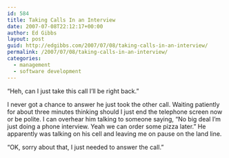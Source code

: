 ```yaml
---
id: 584
title: Taking Calls In an Interview
date: 2007-07-08T22:12:17+00:00
author: Ed Gibbs
layout: post
guid: http://edgibbs.com/2007/07/08/taking-calls-in-an-interview/
permalink: /2007/07/08/taking-calls-in-an-interview/
categories:
  - management
  - software development
---
```

&#8220;Heh, can I just take this call I&#8217;ll be right back.&#8221;

I never got a chance to answer he just took the other call. Waiting patiently for about three minutes thinking should I just end the telephone screen now or be polite. I can overhear him talking to someone saying, &#8220;No big deal I&#8217;m just doing a phone interview. Yeah we can order some pizza later.&#8221; He apparently was talking on his cell and leaving me on pause on the land line.

&#8220;OK, sorry about that, I just needed to answer the call.&#8221;